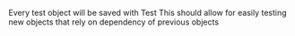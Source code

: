 Every test object will be saved with Test<NameOfObject>
This should allow for easily testing new objects that rely on dependency of previous objects